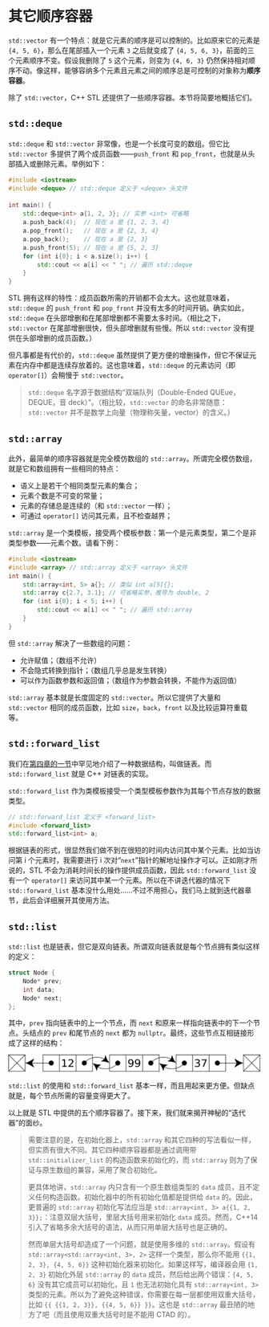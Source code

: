 # 其它顺序容器

`std::vector` 有一个特点：就是它元素的顺序是可以控制的。比如原来它的元素是 `{4, 5, 6}`，那么在尾部插入一个元素 `3` 之后就变成了 `{4, 5, 6, 3}`，前面的三个元素顺序不变。假设我删除了 `5` 这个元素，则变为 `{4, 6, 3}` 仍然保持相对顺序不动。像这样，能够容纳多个元素且元素之间的顺序总是可控制的对象称为**顺序容器**。

除了 `std::vector`，C++ STL 还提供了一些顺序容器。本节将简要地概括它们。

## `std::deque`

`std::deque` 和 `std::vector` 非常像，也是一个长度可变的数组。但它比 `std::vector` 多提供了两个成员函数——`push_front` 和 `pop_front`，也就是从头部插入或删除元素。举例如下：

```CPP
#include <iostream>
#include <deque> // std::deque 定义于 <deque> 头文件

int main() {
    std::deque<int> a{1, 2, 3}; // 实参 <int> 可省略
    a.push_back(4);  // 现在 a 是 {1, 2, 3, 4}
    a.pop_front();   // 现在 a 是 {2, 3, 4}
    a.pop_back();    // 现在 a 是 {2, 3}
    a.push_front(5); // 现在 a 是 {5, 2, 3}
    for (int i{0}; i < a.size(); i++) {
        std::cout << a[i] << " "; // 遍历 std::deque
    }
}
```

STL 拥有这样的特性：成员函数所需的开销都不会太大。这也就意味着，`std::deque` 的 `push_front` 和 `pop_front` 并没有太多的时间开销。确实如此，`std::deque` 在头部增删和在尾部增删都不需要太多时间。（相比之下，`std::vector` 在尾部增删很快，但头部增删就有些慢。所以 `std::vector` 没有提供在头部增删的成员函数。）

但凡事都是有代价的，`std::deque` 虽然提供了更方便的增删操作，但它不保证元素在内存中都是连续存放着的。这也意味着，`std::deque` 的元素访问（即 `operator[]`）会稍慢于 `std::vector`。

> `std::deque` 名字源于数据结构“双端队列（Double-Ended QUEue，DEQUE，音 deck）”。（相比较，`std::vector` 的命名非常随意：`std::vector` 并不是数学上向量（物理称矢量，vector）的含义。）

## `std::array`

此外，最简单的顺序容器就是完全模仿数组的 `std::array`。所谓完全模仿数组，就是它和数组拥有一些相同的特点：
- 语义上是若干个相同类型元素的集合；
- 元素个数是不可变的常量；
- 元素的存储总是连续的（和 `std::vector` 一样）；
- 可通过 `operator[]` 访问其元素，且不检查越界；

`std::array` 是一个类模板，接受两个模板参数：第一个是元素类型，第二个是非类型参数——元素个数。请看下例：
```CPP
#include <iostream>
#include <array> // std::array 定义于 <array> 头文件
int main() {
    std::array<int, 5> a{}; // 类似 int a[5]{};
    std::array c{2.7, 3.1}; // 可省略实参，推导为 double, 2
    for (int i{0}; i < 5; i++) {
        std::cout << a[i] << " "; // 遍历 std::array
    }
}
```

但 `std::array` 解决了一些数组的问题：
- 允许赋值；（数组不允许）
- 不会隐式转换到指针；（数组几乎总是发生转换）
- 可以作为函数参数和返回值；（数组作为参数会转换，不能作为返回值）

`std::array` 基本就是长度固定的 `std::vector`。所以它提供了大量和 `std::vector` 相同的成员函数，比如 `size`，`back`，`front` 以及比较运算符重载等。

## `std::forward_list`

我们在[第四章的一节](ch04/list/README.md)中罕见地介绍了一种数据结构，叫做链表。而 `std::forward_list` 就是 C++ 对链表的实现。

`std::forward_list` 作为类模板接受一个类型模板参数作为其每个节点存放的数据类型。

```cpp
// std::forward_list 定义于 <forward_list>
#include <forward_list>
std::forward_list<int> a;
```

根据链表的形式，很显然我们做不到在很短的时间内访问其中某个元素。比如当访问第 i 个元素时，我需要进行 i 次对“`next`”指针的解地址操作才可以。正如刚才所说的，STL 不会为消耗时间长的操作提供成员函数，因此 `std::forward_list` 没有一个 `operator[]` 来访问其中某一个元素。所以在不讲迭代器的情况下 `std::forward_list` 基本没什么用处……不过不用担心，我们马上就到迭代器章节，此后会详细展开其使用方法。

## `std::list`

`std::list` 也是链表，但它是双向链表。所谓双向链表就是每个节点拥有类似这样的定义：
```cpp
struct Node {
    Node* prev;
    int data;
    Node* next;
};
```

其中，`prev` 指向链表中的上一个节点，而 `next` 和原来一样指向链表中的下一个节点。头结点的 `prev` 和尾节点的 `next` 都为 `nullptr`。最终，这些节点互相链接形成了这样的结构：

<img src="assets/Doubly-linked-list.svg" alt="Doubly Linked List">

`std::list` 的使用和 `std::forward_list` 基本一样，而且用起来更方便。但缺点就是，每个节点所需的容量变得更大了。

以上就是 STL 中提供的五个顺序容器了。接下来，我们就来揭开神秘的“迭代器”的面纱。

> 需要注意的是，在初始化器上，`std::array` 和其它四种的写法看似一样，但实质有很大不同。其它四种顺序容器都是通过调用带 `std::initializer_list` 的构造函数来初始化的，而 `std::array` 则为了保证与原生数组的兼容，采用了聚合初始化。
> 
> 更具体地讲，`std::array` 内只含有一个原生数组类型的 `data` 成员，且不定义任何构造函数。初始化器中的所有初始化值都是提供给 `data` 的。因此，更普遍的 `std::array` 初始化写法应当是 `std::array<int, 3> a{{1, 2, 3}};`：注意双层大括号，里层大括号用来初始化 `data` 成员。然而，C++14 引入了省略多余大括号的语法，从而只用单层大括号也是正确的。
> 
> 然而单层大括号却造成了一个问题，就是使用多维的 `std::array`。假设有 `std::array<std::array<int, 3>, 2>` 这样一个类型，那么你不能用 `{{1, 2, 3}, {4, 5, 6}}` 这种初始化器来初始化。如果这样写，编译器会用 `{1, 2, 3}` 初始化外层 `std::array` 的 `data` 成员，然后给出两个错误：`{4, 5, 6}` 没有其它成员可以初始化，且 `1` 也无法初始化具有 `std::array<int, 3>` 类型的元素。所以为了避免这种错误，你需要在每一层都使用双重大括号，比如 `{{ {{1, 2, 3}}, {{4, 5, 6}} }}`。这也是 `std::array` 最丑陋的地方了吧（而且使用双重大括号时是不能用 CTAD 的）。